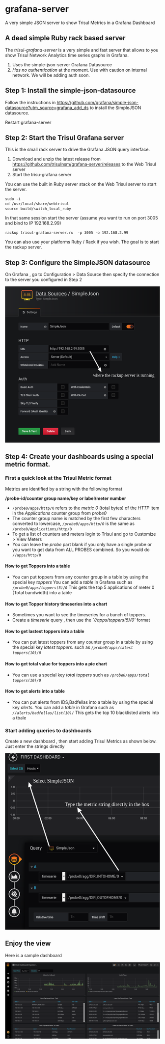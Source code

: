 # grafana-server

A very simple JSON server to show Trisul Metrics in a Grafana Dashboard

## A dead simple Ruby rack based server

The *trisul-grafana-server* is a very simple and fast server that allows to you show Trisul Network Analytics time series graphs in Grafana.

 1. Uses the simple-json-server Grafana Datasource
 2. *Has no authentication* at the moment.  Use with caution on internal network. We will be adding auth soon.


## Step 1: Install the simple-json-datasource  

Follow the instructions in https://github.com/grafana/simple-json-datasource?utm_source=grafana_add_ds  to install the SimpleJSON datasource.

Restart grafana-server

## Step 2: Start the Trisul Grafana server 

This is the small rack server to drive the Grafana JSON query interface.

1. Download and unzip the latest release from https://github.com/trisulnsm/grafana-server/releases to the Web Trisul server 
2. Start the trisu-grafana server

You can use the built in Ruby server stack on the Web Trisul server to start the server. 

   ````
   sudo -i 
   cd /usr/local/share/webtrisul
   source build/switch_local_ruby
   ````
   In that same session start the server (assume you want to run on port 3005 and bind to IP 192.168.2.99) 
   ````
   rackup trisul-grafana-server.ru  -p 3005 -o 192.168.2.99                                                                                                         
   ````

   You can also use your platforms  Ruby / Rack if you wish. The goal is to start the rackup server.


## Step 3: Configure the SimpleJSON datasource 

On Grafana , go to Configuration > Data Source then specify the connection to the server you configured in Step 2 

![configure datasource](sds1.png)


## Step 4: Create your dashboards using a special metric format.


### First a quick look at the Trisul Metric format

Metrics are identified by a string with the following format 

__/probe-id/counter group name/key or label/meter number__


* `/probe0/apps/http/0` refers to the _metric 0_ (total bytes) of the _HTTP_ item in the _Applications_ counter group from _probe0_
* The counter group name is matched by the first few characters converted to lowercase, *`/probe0/apps/http/0`* is the same as
`/probe0/Applications/http/0`  
* To get a list of counters and meters login to Trisul and go to Customize > View Meters 
* You can leave the *probe* part blank if you only have a single probe or you want to get data from ALL PROBES combined.
So you would do `//apps/http/0` 

#### How to get Toppers into a table

* You can put toppers from any counter group in a table by using the special key _toppers_  You can add a _table_ in Grafana such as *`/probe0/apps/toppers(5)/0`* This gets the top 5 applications of meter 0 (Total bandwidth) into a table

#### How to get Topper history timeseries into a chart 

* Sometimes you want to see the timeseries for a bunch of toppers. 
* Create a _timeserie_  query , then use the *`//apps/toppers(5)/0'*  format


#### How to get lastest toppers into a table
* You can put latest toppers from any counter group in a table by using the special key _latest toppers_. such as *`/probe0/apps/latest toppers(10)/0`*

#### How to get total value for toppers into a pie chart

* You can use a special key _total toppers_ such as *`/probe0/apps/total toppers(10)/0`*


#### How to get alerts into a table ####

* You can put alerts from IDS,Badfellas into a table by using the special key _alerts_. You can add a _table_ in Grafana such as *`//alerts/badfellas/list(10)/`* This gets the top 10 blacklisted alerts into a tbale


### Start adding queries to  dashboards 

Create a new dashboard , then start adding Trisul Metrics as shown below. Just enter the strings directly 

![configure dash](dash1.png)


## Enjoy the view 

Here is a sample dashboard

![sample](sample.png)



